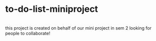 # to-do-list-miniproject
<br>
this project is created on behalf of our mini project in sem 2
looking for people to collaborate!
